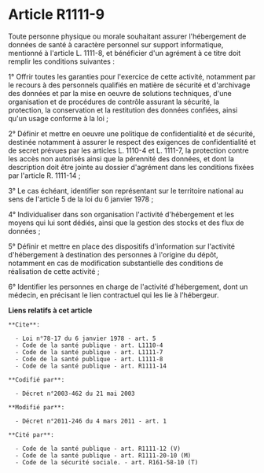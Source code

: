 # Article R1111-9

Toute personne physique ou morale souhaitant assurer l'hébergement de données de santé à caractère personnel sur support
informatique, mentionné à l'article L. 1111-8, et bénéficier d'un agrément à ce titre doit remplir les conditions
suivantes : 

1° Offrir toutes les garanties pour l'exercice de cette activité, notamment par le recours à des personnels qualifiés en
matière de sécurité et d'archivage des données et par la mise en oeuvre de solutions techniques, d'une organisation et de
procédures de contrôle assurant la sécurité, la protection, la conservation et la restitution des données confiées, ainsi
qu'un usage conforme à la loi ; 

2° Définir et mettre en oeuvre une politique de confidentialité et de sécurité, destinée notamment à assurer le respect des
exigences de confidentialité et de secret prévues par les articles L. 1110-4 et L. 1111-7, la protection contre les accès non
autorisés ainsi que la pérennité des données, et dont la description doit être jointe au dossier d'agrément dans les
conditions fixées par l'article R. 1111-14 ; 

3° Le cas échéant, identifier son représentant sur le territoire national au sens de l'article 5 de la loi du 6 janvier
1978 ; 

4° Individualiser dans son organisation l'activité d'hébergement et les moyens qui lui sont dédiés, ainsi que la gestion des
stocks et des flux de données ; 

5° Définir et mettre en place des dispositifs d'information sur l'activité d'hébergement à destination des personnes à
l'origine du dépôt, notamment en cas de modification substantielle des conditions de réalisation de cette activité ; 

6° Identifier les personnes en charge de l'activité d'hébergement, dont un médecin, en précisant le lien contractuel qui les
lie à l'hébergeur.

**Liens relatifs à cet article**

	**Cite**:

	  - Loi n°78-17 du 6 janvier 1978 - art. 5
	  - Code de la santé publique - art. L1110-4
	  - Code de la santé publique - art. L1111-7
	  - Code de la santé publique - art. L1111-8
	  - Code de la santé publique - art. R1111-14

	**Codifié par**:

	  - Décret n°2003-462 du 21 mai 2003

	**Modifié par**:

	  - Décret n°2011-246 du 4 mars 2011 - art. 1

	**Cité par**:

	  - Code de la santé publique - art. R1111-12 (V)
	  - Code de la santé publique - art. R1111-20-10 (M)
	  - Code de la sécurité sociale. - art. R161-58-10 (T)

